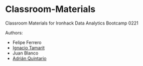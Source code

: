 # Classroom-Materials
Classroom Materials for Ironhack Data Analytics Bootcamp 0221

Authors:
- Felipe Ferrero
- [Ignacio Tamarit](https://github.com/Ironhack-Data-Madrid-Febrero-2021/Classroom-Materials.git)
- Juan Blanco
- [Adrián Quintario](https://www.linkedin.com/in/adri%C3%A1n-quintario-olmeda-6a7787133/)

